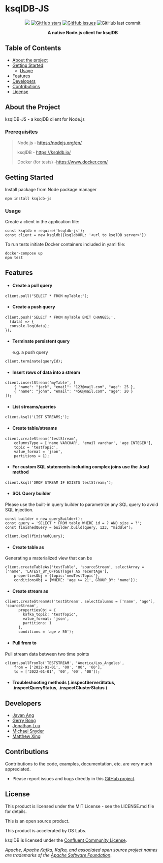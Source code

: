 # ksqlDB-JS

<div align="center">

<a href="https://github.com/oslabs-beta/ksqljs"><img src="https://img.shields.io/badge/license-MIT-blue"/></a>
<a href="https://github.com/oslabs-beta/ksqljs/stargazers"><img alt="GitHub stars" src="https://img.shields.io/github/stars/oslabs-beta/ksqljs"></a>
<a href="https://github.com/oslabs-beta/ksqljs/issues"><img alt="GitHub issues" src="https://img.shields.io/github/issues/oslabs-beta/ksqljs"></a>
<img alt="GitHub last commit" src="https://img.shields.io/github/last-commit/oslabs-beta/ksqljs">

   <p align="center"> <strong>A native Node.js client for ksqlDB</strong></p>
   </div>

## Table of Contents

- [About the project](#about)
- [Getting Started](#getting-started)
  - [Usage](#usage)
- [Features](#features)
- [Developers](#developers)
- [Contributions](#contributions)
- [License](#license)

## <a name="about"></a> About the Project

ksqlDB-JS - a ksqlDB client for Node.js

### Prerequisites

> Node.js - https://nodejs.org/en/
>
> ksqlDB - https://ksqldb.io/
>
> Docker (for tests) -https://www.docker.com/

## <a name="getting-started"></a> Getting Started

Install package from Node package manager

```
npm install ksqldb-js
```

### <a name="usage"></a> Usage

Create a client in the application file:

```
const ksqldb = require('ksqldb-js');
const client = new ksqldb({ksqldbURL: '<url to ksqlDB server>'})
```

To run tests initiate Docker containers included in yaml file:

```
docker-compose up
npm test
```

## <a name="features"></a> Features

- #### Create a pull query

```
client.pull("SELECT * FROM myTable;");
```

- #### Create a push query

```
client.push('SELECT * FROM myTable EMIT CHANGES;',
  (data) => {
  console.log(data);
});
```

- #### Terminate persistent query
  e.g. a push query

```
client.terminate(queryId);
```

- #### Insert rows of data into a stream

```
client.insertStream('myTable', [
    { "name": "jack", "email": "123@mail.com", "age": 25 },
    { "name": "john", "email": "456@mail.com", "age": 20 }
]);
```

- #### List streams/queries

```
client.ksql('LIST STREAMS;');
```

- #### Create table/streams

```
client.createStream('testStream',
    columnsType = ['name VARCHAR', 'email varchar', 'age INTEGER'],
    topic = 'testTopic',
    value_format = 'json',
    partitions = 1);
```

- #### For custom SQL statements including complex joins use the .ksql method

```
client.ksql('DROP STREAM IF EXISTS testStream;');
```

- #### SQL Query builder

Please use the built-in query builder to parametrize any SQL query to avoid SQL injection.

```
const builder = new queryBuilder();
const query = 'SELECT * FROM table WHERE id = ? AND size = ?';
const finishedQuery = builder.build(query, 123, "middle");

client.ksql(finishedQuery);
```

- #### Create table as

Generating a materialized view that can be

```
client.createTableAs('testTable', 'sourceStream', selectArray = ['name', 'LATEST_BY_OFFSET(age) AS recentAge'],
    propertiesObj = {topic:'newTestTopic'},
    conditionsObj = {WHERE: 'age >= 21', GROUP_BY: 'name'});
```

- #### Create stream as

```
client.createStreamAs('testStream', selectColumns = ['name', 'age'], 'sourceStream',
      propertiesObj = {
        kafka_topic: 'testTopic',
        value_format: 'json',
        partitions: 1
      },
      conditions = 'age > 50');
```

- #### Pull from to

Pull stream data between two time points

```
client.pullFromTo('TESTSTREAM', 'America/Los_Angeles',
    from = ['2022-01-01', '00', '00', '00'],
    to = ['2022-01-01', '00', '00', '00']);
```

- #### Troubleshooting methods (.inspectServerStatus, .inspectQueryStatus, .inspectClusterStatus )

## <a name="developers"></a> Developers

- [Javan Ang](https://github.com/javanang)
- [Gerry Bong](https://github.com/ggbong734)
- [Jonathan Luu](https://github.com/jonathanluu17)
- [Michael Snyder](https://github.com/MichaelCSnyder)
- [Matthew Xing](https://github.com/Aengil)

## <a name="contributions"></a> Contributions

Contributions to the code, examples, documentation, etc. are very much appreciated.

- Please report issues and bugs directly in this [GitHub project](https://github.com/oslabs-beta/ksqljs/issues).

## <a name="license"></a> License

This product is licensed under the MIT License - see the LICENSE.md file for details.

This is an open source product.

This product is accelerated by OS Labs.

ksqlDB is licensed under the [Confluent Community License](https://github.com/confluentinc/ksql/blob/master/LICENSE).

_Apache, Apache Kafka, Kafka, and associated open source project names are trademarks of the [Apache Software Foundation](https://www.apache.org/)_.
